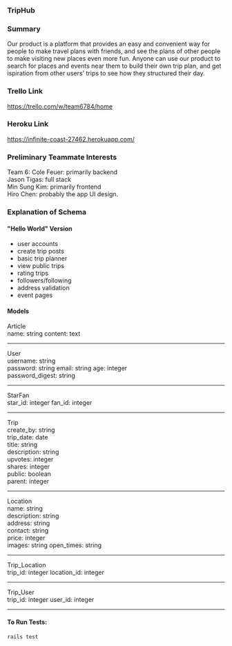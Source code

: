### TripHub

### Summary

Our product is a platform that provides an easy and convenient way for people to make travel plans with friends, and see the plans of other people to make visiting new places even more fun. Anyone can use our product to search for places and events near them to build their own trip plan, and get ispiration from other users' trips to see how they structured their day.

### Trello Link

https://trello.com/w/team6784/home

### Heroku Link

https://infinite-coast-27462.herokuapp.com/

### Preliminary Teammate Interests

Team 6:
Cole Feuer: primarily backend  
Jason Tigas: full stack  
Min Sung Kim: primarily frontend  
Hiro Chen: probably the app UI design.

### Explanation of Schema

#### "Hello World" Version

-   user accounts
-   create trip posts
-   basic trip planner
-   view public trips
-   rating trips
-   followers/following
-   address validation
-   event pages

#### Models

Article  
name: string
content: text

---

User   
username: string  
password: string
email: string
age: integer  
password_digest: string

---

StarFan  
star_id: integer
fan_id: integer

---

Trip  
create_by: string  
trip_date: date  
title: string  
description: string  
upvotes: integer  
shares: integer  
public: boolean  
parent: integer

---

Location  
name: string  
description: string  
address: string  
contact: string  
price: integer  
images: string
open_times: string

---

Trip_Location  
trip_id: integer
location_id: integer

---

Trip_User  
trip_id: integer
user_id: integer

---

#### To Run Tests:
```rails test```


